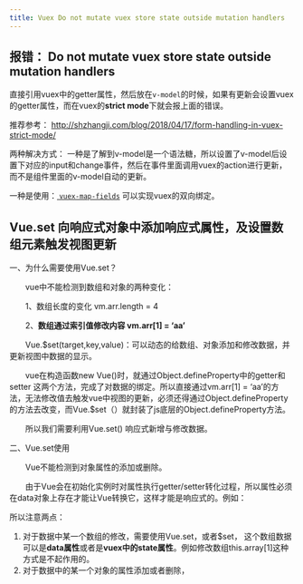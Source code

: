 ```yaml
---
title: Vuex Do not mutate vuex store state outside mutation handlers
---
```







## 报错： Do not mutate vuex store state outside mutation handlers

直接引用vuex中的getter属性，然后放在`v-model`的时候，如果有更新会设置vuex的getter属性，而在vuex的**strict mode**下就会报上面的错误。

推荐参考： http://shzhangji.com/blog/2018/04/17/form-handling-in-vuex-strict-mode/

两种解决方式：
一种是了解到v-model是一个语法糖，所以设置了v-model后设置下对应的input和change事件，然后在事件里面调用vuex的action进行更新，而不是组件里面的v-model自动的更新。

一种是使用：[ `vuex-map-fields`]( https://github.com/maoberlehner/vuex-map-fields) 可以实现vuex的双向绑定。


## Vue.set 向响应式对象中添加响应式属性，及设置数组元素触发视图更新

一、为什么需要使用Vue.set？

　　vue中不能检测到数组和对象的两种变化：

　　1、数组长度的变化 vm.arr.length = 4

　　2、**数组通过索引值修改内容 vm.arr[1] = ‘aa’**

　　Vue.$set(target,key,value)：可以动态的给数组、对象添加和修改数据，并更新视图中数据的显示。

　　vue在构造函数new Vue()时，就通过Object.defineProperty中的getter和setter 这两个方法，完成了对数据的绑定。所以直接通过vm.arr[1] = ‘aa’的方法，无法修改值去触发vue中视图的更新，必须还得通过Object.defineProperty的方法去改变，而Vue.$set（）就封装了js底层的Object.defineProperty方法。

　　所以我们需要利用Vue.set() 响应式新增与修改数据。

二、Vue.set使用

　　Vue不能检测到对象属性的添加或删除。

　　由于Vue会在初始化实例时对属性执行getter/setter转化过程，所以属性必须在data对象上存在才能让Vue转换它，这样才能是响应式的。例如：


所以注意两点：

1. 对于数据中某一个数组的修改，需要使用Vue.set，或者$set， 这个数组数据可以是**data属性**或者是**vuex中的state属性**。例如修改数组this.array[1]这种方式是不起作用的。
2. 对于数据中的某一个对象的属性添加或者删除，

